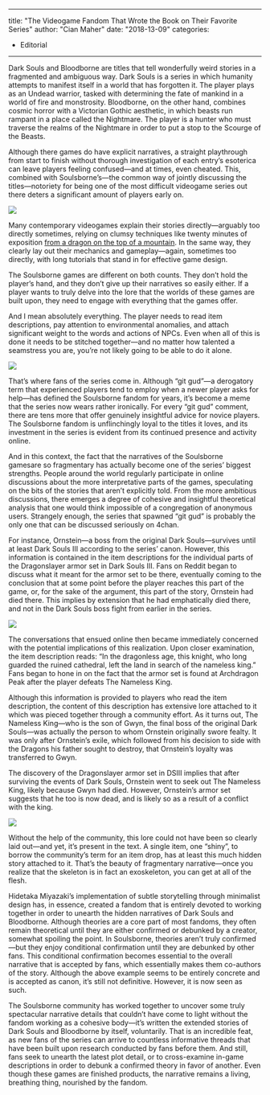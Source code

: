
---
title: "The Videogame Fandom That Wrote the Book on Their Favorite Series"
author: "Cian Maher"
date: "2018-13-09"
categories:
- Editorial
---

Dark Souls and Bloodborne are titles that tell wonderfully weird stories in a fragmented and ambiguous way. Dark Souls is a series in which humanity attempts to manifest itself in a world that has forgotten it. The player plays as an Undead warrior, tasked with determining the fate of mankind in a world of fire and monstrosity. Bloodborne, on the other hand, combines cosmic horror with a Victorian Gothic aesthetic, in which beasts run rampant in a place called the Nightmare. The player is a hunter who must traverse the realms of the Nightmare in order to put a stop to the Scourge of the Beasts.

Although there games do have explicit narratives, a straight playthrough from start to finish without thorough investigation of each entry&#8217;s esoterica can leave players feeling confused—and at times, even cheated. This, combined with Soulsborne’s—the common way of jointly discussing the titles—notoriety for being one of the most difficult videogame series out there deters a significant amount of players early on.

![](https://i1.wp.com/vrvblog.co/wp-content/uploads/2018/09/bloodborne.jpg?resize=1170%2C658&#038;ssl=1)

Many contemporary videogames explain their stories directly—arguably too directly sometimes, relying on clumsy techniques like twenty minutes of exposition [from a dragon on the top of a mountain](https://www.youtube.com/watch?v=SXkEGU7bJzA). In the same way, they clearly lay out their mechanics and gameplay—again, sometimes too directly, with long tutorials that stand in for effective game design.

The Soulsborne games are different on both counts. They don&#8217;t hold the player&#8217;s hand, and they don&#8217;t give up their narratives so easily either. If a player wants to truly delve into the lore that the worlds of these games are built upon, they need to engage with everything that the games offer. 

And I mean absolutely everything. The player needs to read item descriptions, pay attention to environmental anomalies, and attach significant weight to the words and actions of NPCs. Even when all of this is done it needs to be stitched together—and no matter how talented a seamstress you are, you’re not likely going to be able to do it alone.

![](https://i0.wp.com/vrvblog.co/wp-content/uploads/2018/09/dark-souls.jpg?resize=1000%2C563&#038;ssl=1)

That’s where fans of the series come in. Although &#8220;git gud&#8221;—a derogatory term that experienced players tend to employ when a newer player asks for help—has defined the Soulsborne fandom for years, it’s become a meme that the series now wears rather ironically. For every &#8220;git gud&#8221; comment, there are tens more that offer genuinely insightful advice for novice players. The Soulsborne fandom is unflinchingly loyal to the titles it loves, and its investment in the series is evident from its continued presence and activity online. 

And in this context, the fact that the narratives of the Soulsborne gamesare so fragmentary has actually become one of the series’ biggest strengths. People around the world regularly participate in online discussions about the more interpretative parts of the games, speculating on the bits of the stories that aren’t explicitly told. From the more ambitious discussions, there emerges a degree of cohesive and insightful theoretical analysis that one would think impossible of a congregation of anonymous users. Strangely enough, the series that spawned &#8220;git gud&#8221; is probably the only one that can be discussed seriously on 4chan.

For instance, Ornstein—a boss from the original Dark Souls—survives until at least Dark Souls III according to the series&#8217; canon. However, this information is contained in the item descriptions for the individual parts of the Dragonslayer armor set in Dark Souls III. Fans on Reddit began to discuss what it meant for the armor set to be there, eventually coming to the conclusion that at some point before the player reaches this part of the game, or, for the sake of the argument, this part of the story, Ornstein had died there. This implies by extension that he had emphatically died there, and not in the Dark Souls boss fight from earlier in the series.

![](https://i2.wp.com/vrvblog.co/wp-content/uploads/2018/09/dragonslayer-set.jpg?resize=1170%2C658&#038;ssl=1)

The conversations that ensued online then became immediately concerned with the potential implications of this realization. Upon closer examination, the item description reads: “In the dragonless age, this knight, who long guarded the ruined cathedral, left the land in search of the nameless king.” Fans began to hone in on the fact that the armor set is found at Archdragon Peak after the player defeats The Nameless King. 

Although this information is provided to players who read the item description, the content of this description has extensive lore attached to it which was pieced together through a community effort. As it turns out, The Nameless King—who is the son of Gwyn, the final boss of the original Dark Souls—was actually the person to whom Ornstein originally swore fealty. It was only after Ornstein’s exile, which followed from his decision to side with the Dragons his father sought to destroy, that Ornstein’s loyalty was transferred to Gwyn. 

The discovery of the Dragonslayer armor set in DSIII implies that after surviving the events of Dark Souls, Ornstein went to seek out The Nameless King, likely because Gwyn had died. However, Ornstein’s armor set suggests that he too is now dead, and is likely so as a result of a conflict with the king.

![](https://i2.wp.com/vrvblog.co/wp-content/uploads/2018/09/the-nameless-king.jpg?resize=1170%2C658&#038;ssl=1)

Without the help of the community, this lore could not have been so clearly laid out—and yet, it’s present in the text. A single item, one “shiny”, to borrow the community’s term for an item drop, has at least this much hidden story attached to it. That’s the beauty of fragmentary narrative—once you realize that the skeleton is in fact an exoskeleton, you can get at all of the flesh.

Hidetaka Miyazaki’s implementation of subtle storytelling through minimalist design has, in essence, created a fandom that is entirely devoted to working together in order to unearth the hidden narratives of Dark Souls and Bloodborne. Although theories are a core part of most fandoms, they often remain theoretical until they are either confirmed or debunked by a creator, somewhat spoiling the point. In Soulsborne, theories aren’t truly confirmed—but they enjoy conditional confirmation until they are debunked by other fans. This conditional confirmation becomes essential to the overall narrative that is accepted by fans, which essentially makes them co-authors of the story. Although the above example seems to be entirely concrete and is accepted as canon, it&#8217;s still not definitive. However, it is now seen as such.

The Soulsborne community has worked together to uncover some truly spectacular narrative details that couldn’t have come to light without the fandom working as a cohesive body—it&#8217;s written the extended stories of Dark Souls and Bloodborne by itself, voluntarily. That is an incredible feat, as new fans of the series can arrive to countless informative threads that have been built upon research conducted by fans before them. And still, fans seek to unearth the latest plot detail, or to cross-examine in-game descriptions in order to debunk a confirmed theory in favor of another. Even though these games are finished products, the narrative remains a living, breathing thing, nourished by the fandom.
